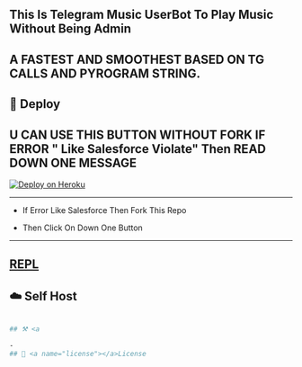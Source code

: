 ## This Is Telegram Music UserBot To Play Music Without Being Admin

## A FASTEST AND SMOOTHEST BASED ON TG CALLS AND PYROGRAM STRING.

## 🚀 <a name="deploy"></a>Deploy

## U CAN USE THIS BUTTON WITHOUT FORK IF ERROR " Like Salesforce Violate" Then READ DOWN ONE MESSAGE 

[![Deploy on Heroku](https://www.herokucdn.com/deploy/button.svg)](https://heroku.com/deploy?template=https://github.com/AGORA-OP/KANNADIGA-MUSIX)

------------

- If Error Like Salesforce Then Fork This Repo

- Then Click On Down One Button 




-------------

## [REPL](https://t.me/PROFESSOR_STRINGS)
## ☁️ <a name="self_host"></a>Self Host

```bash

## ⚒ <a 

- 
## 📃 <a name="license"></a>License

